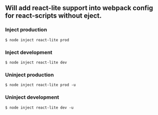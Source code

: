 ## Will add react-lite support into webpack config for react-scripts without eject.

### Inject production
```shell
$ node inject react-lite prod
```

### Inject development
```shell
$ node inject react-lite dev
```

### Uninject production
```shell
$ node inject react-lite prod -u
```

### Uninject development
```shell
$ node inject react-lite dev -u
```